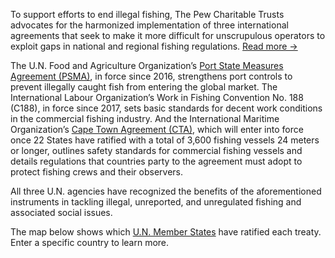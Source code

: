 To support efforts to end illegal fishing, The Pew Charitable Trusts advocates for the harmonized implementation of three international agreements that seek to make it more difficult for unscrupulous operators to exploit gaps in national and regional fishing regulations.
<a href="javascript:void(0)" class="read-more" aria-controls="expand-text">Read more &rarr;</a>

<div id="expand-text" class="expand-text" aria-expanded="false">

The U.N. Food and Agriculture Organization’s [Port State Measures Agreement (PSMA)](https://www.pewtrusts.org/en/research-and-analysis/articles/2014/11/port-state-measures), in force since 2016, strengthens port controls to prevent illegally caught fish from entering the global market. The International Labour Organization’s Work in Fishing Convention No. 188 (C188), in force since 2017, sets basic standards for decent work conditions in the commercial fishing industry. And the International Maritime Organization’s [Cape Town Agreement (CTA)](https://www.pewtrusts.org/en/research-and-analysis/articles/2018/05/the-cape-town-agreement), which will enter into force once 22 States have ratified with a total of 3,600 fishing vessels 24 meters or longer, outlines safety standards for commercial fishing vessels and details regulations that countries party to the agreement must adopt to protect fishing crews and their observers.

All three U.N. agencies have recognized the benefits of the aforementioned instruments in tackling illegal, unreported, and unregulated fishing and associated social issues. 

The map below shows which [U.N. Member States](http://www.un.org/en/member-states/) have ratified each treaty. Enter a specific country to learn more.
</div>